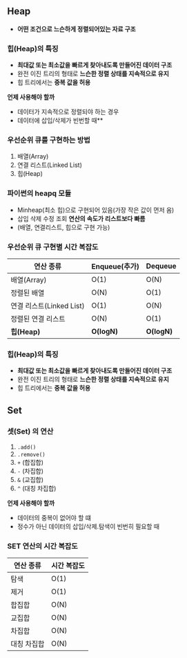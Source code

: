 ## Heap

* **어떤 조건으로 느슨하게 정렬되어있는 자료 구조**

### **힙(Heap)의 특징**

* **최대값 또는 최소값을 빠르게 찾아내도록 만들어진 데이터 구조**
* 완전 이진 트리의 형태로 **느슨한 정렬 상태를 지속적으로 유지**
* 힙 트리에서는 **중복 값을 허용**

**언제 사용해야 할까**

*  데이터가 지속적으로 정렬되야 하는 경우
*  데이터에 삽입/삭제가 빈번할 때**

### **우선순위 큐를 구현하는 방법**

1. 배열(Array)
2. 연결 리스트(Linked List)
3. 힙(Heap)

### **파이썬의 heapq 모듈**

* Minheap(최소 힙)으로 구현되어 있음(가장 작은 값이 먼저 옴)
* 삽입 삭제 수정 조회 **연산의 속도가 리스트보다 빠름**
* (배열, 연결리스트, 힙으로 구현 가능)

### **우선순위 큐 구현별 시간 복잡도**

| 연산 종류                | Enqueue(추가) | Dequeue     |
| ------------------------ | ------------- | ----------- |
| 배열(Array)              | O(1)          | O(N)        |
| 정렬된 배열              | O(N)          | O(1)        |
| 연결 리스트(Linked List) | O(1)          | O(N)        |
| 정렬된 연결 리스트       | O(N)          | O(1)        |
| **힙(Heap)**             | **O(logN)**   | **O(logN)** |

### **힙(Heap)의 특징**

- **최대값 또는 최소값을 빠르게 찾아내도록 만들어진 데이터 구조**
- 완전 이진 트리의 형태로 **느슨한 정렬 상태를 지속적으로 유지**
- 힙 트리에서는 **중복 값을 허용**



## Set

### **셋(Set) 의 연산**

1. `.add()`
2. `.remove()`
3. `+` (합집합)
4. `-` (차집합)
5. `&` (교집합)
6. `^` (대칭 차집합)

**언제 사용해야 할까**

* 데이터의 중복이 없어야 할 떄
* 정수가 아닌 데이터의 삽입/삭제.탐색이 빈번히 필요할 때

### SET 연산의 시간 복잡도 

| 연산 종류   | 시간 복잡도 |
| ----------- | ----------- |
| 탐색        | O(1)        |
| 제거        | O(1)        |
| 합집합      | O(N)        |
| 교집합      | O(N)        |
| 차집합      | O(N)        |
| 대칭 차집합 | O(N)        |

